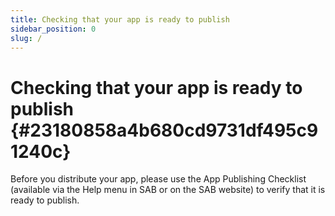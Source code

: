 ```yaml
---
title: Checking that your app is ready to publish
sidebar_position: 0
slug: /
---
```


# Checking that your app is ready to publish {#23180858a4b680cd9731df495c91240c}

Before you distribute your app, please use the App Publishing Checklist (available via the
Help menu in SAB or on the SAB website) to verify that it is ready to publish.

